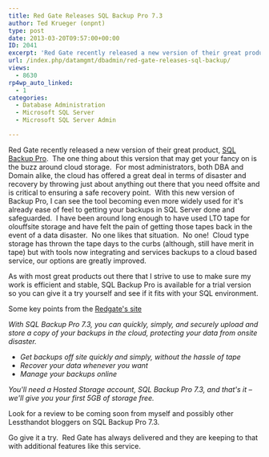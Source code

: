 ```yaml
---
title: Red Gate Releases SQL Backup Pro 7.3
author: Ted Krueger (onpnt)
type: post
date: 2013-03-20T09:57:00+00:00
ID: 2041
excerpt: 'Red Gate recently released a new version of their great product, SQL Backup Pro.  The one thing about this version that may get your fancy on is the buzz around cloud storage.  For most administrators, both DBA and Domain alike, the cloud has offered a&hellip;'
url: /index.php/datamgmt/dbadmin/red-gate-releases-sql-backup/
views:
  - 8630
rp4wp_auto_linked:
  - 1
categories:
  - Database Administration
  - Microsoft SQL Server
  - Microsoft SQL Server Admin

---
```

Red Gate recently released a new version of their great product, [SQL Backup Pro][1].  The one thing about this version that may get your fancy on is the buzz around cloud storage.  For most administrators, both DBA and Domain alike, the cloud has offered a great deal in terms of disaster and recovery by throwing just about anything out there that you need offsite and is critical to ensuring a safe recovery point.  With this new version of Backup Pro, I can see the tool becoming even more widely used for it's already ease of feel to getting your backups in SQL Server done and safeguarded.  I have been around long enough to have used LTO tape for olouffsite storage and have felt the pain of getting those tapes back in the event of a data disaster.  No one likes that situation.  No one!  Cloud type storage has thrown the tape days to the curbs (although, still have merit in tape) but with tools now integrating and services backups to a cloud based service, our options are greatly improved.

As with most great products out there that I strive to use to make sure my work is efficient and stable, SQL Backup Pro is available for a trial version so you can give it a try yourself and see if it fits with your SQL environment.

Some key points from the [Redgate's site][1]

_With SQL Backup Pro 7.3, you can quickly, simply, and securely upload and store a copy of your backups in the cloud, protecting your data from onsite disaster._ 

  * _Get backups off site quickly and simply, without the hassle of tape_
  * _Recover your data whenever you want_
  * _Manage your backups online_

_You'll need a Hosted Storage account, SQL Backup Pro 7.3, and that's it – we'll give you your first 5GB of storage free._

Look for a review to be coming soon from myself and possibly other Lessthandot bloggers on SQL Backup Pro 7.3.

Go give it a try.  Red Gate has always delivered and they are keeping to that with additional features like this service.

 [1]: http://www.red-gate.com/products/dba/sql-backup/